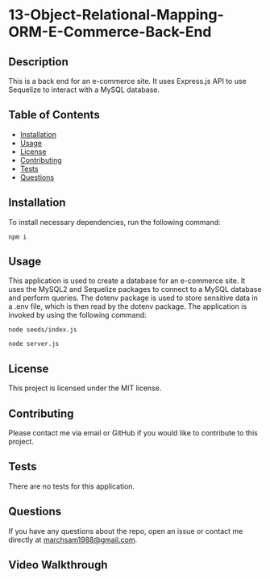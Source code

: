 # 13-Object-Relational-Mapping-ORM-E-Commerce-Back-End

## Description

This is a back end for an e-commerce site. It uses Express.js API to use Sequelize to interact with a MySQL database.

## Table of Contents

- [Installation](#installation)
- [Usage](#usage)
- [License](#license)
- [Contributing](#contributing)
- [Tests](#tests)
- [Questions](#questions)

## Installation

To install necessary dependencies, run the following command:

```
npm i
```

## Usage

This application is used to create a database for an e-commerce site. It uses the MySQL2 and Sequelize packages to connect to a MySQL database and perform queries. The dotenv package is used to store sensitive data in a .env file, which is then read by the dotenv package. The application is invoked by using the following command:

```
node seeds/index.js

node server.js
```

## License

This project is licensed under the MIT license.

## Contributing

Please contact me via email or GitHub if you would like to contribute to this project.

## Tests

There are no tests for this application.

## Questions

If you have any questions about the repo, open an issue or contact me directly at [marchsam1988@gmail.com](marchsam1988@gmail.com).

## Video Walkthrough
